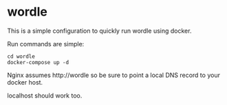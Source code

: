 # wordle

This is a simple configuration to quickly run wordle using docker.

Run commands are simple:

```docker
cd wordle
docker-compose up -d
```

Nginx assumes http://wordle so be sure to point a local DNS record to your docker host.

localhost should work too.
